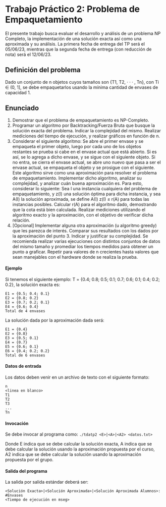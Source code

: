 # Trabajo Práctico 2: Problema de Empaquetamiento

El presente trabajo busca evaluar el desarrollo y análisis de un problema NP Completo, la implementación de una solución
exacta así como una aproximada y su análisis. La primera fecha de entrega del TP será el 05/06/23, mientras que la segunda
fecha de entrega (con reducción de nota) será el 12/06/23.

## Definición del problema
Dado un conjunto de n objetos cuyos tamaños son {T1, T2, · · · , Tn}, con Ti ∈ (0, 1], se debe empaquetarlos usando la mínima
cantidad de envases de capacidad 1.

## Enunciado

1. Demostrar que el problema de empaquetamiento es NP-Completo.
2. Programar un algoritmo por Backtracking/Fuerza Bruta que busque la solución exacta del problema. Indicar la
complejidad del mismo. Realizar mediciones del tiempo de ejecución, y realizar gráficos en función de n.
3. Considerar el siguiente algoritmo: Se abre el primer envase y se empaqueta el primer objeto, luego por cada uno de los
objetos restantes se prueba si cabe en el envase actual que está abierto. Si es así, se lo agrega a dicho envase, y se sigue
con el siguiente objeto. Si no entra, se cierra el envase actual, se abre uno nuevo que pasa a ser el envase actual, se
empaqueta el objeto y se prosigue con el siguiente.
Este algoritmo sirve como una aproximación para resolver el problema de empaquetamiento. Implementar dicho
algoritmo, analizar su complejidad, y analizar cuán buena aproximación es. Para esto, considerar lo siguiente: Sea I una
instancia cualquiera del problema de empaquetamiento, y z(I) una solución óptima para dicha instancia, y sea A(I) la
solución aproximada, se define A(I)
z(I) ≤ r(A) para todas las instancias posibles. Calcular r(A) para el algoritmo dado,
demostrando que la cota está bien calculada. Realizar mediciones utilizando el algoritmo exacto y la aproximación, con
el objetivo de verificar dicha relación.
4. [Opcional] Implementar alguna otra aproximación (u algoritmo greedy) que les parezca de interés. Comparar sus
resultados con los dados por la aproximación del punto 3. Indicar y justificar su complejidad.
Se recomienda realizar varias ejecuciones con distintos conjuntos de datos del mismo tamaño y promediar los tiempos medidos
para obtener un punto a graficar. Repetir para valores de n crecientes hasta valores que sean manejables con el hardware
donde se realiza la prueba.

#### Ejemplo

Si tenemos el siguiente ejemplo: T = {0.4; 0.8; 0.5; 0.1; 0.7; 0.6; 0.1; 0.4; 0.2; 0.2}, la solución exacta es:

```
E1 = {0.5; 0.4; 0.1}
E2 = {0.8; 0.2}
E3 = {0.7; 0.2; 0.1}
E4 = {0.6; 0.4}
Total de 4 envases
```

La solución dada por la aproximación dada será:

```
E1 = {0.4}
E2 = {0.8}
E3 = {0.5; 0.1}
E4 = {0.7}
E5 = {0.6; 0.1}
E6 = {0.4; 0.2; 0.2}
Total de 6 envases
```
#### Datos de entrada

Los datos deben venir en un archivo de texto con el siguiente formato:

```
n
<linea en blanco>
T1
T2
T3
...
Tn
```

#### Invocación

Se debe invocar al programa como: ```./tdatp2 <E>|<A>|<A2> <datos.txt>```

Donde E indica que se debe calcular la solución exacta, A indica que se debe calcular la solución usando la aproximación
propuesta por el curso, A2 indica que se debe calcular la solución usando la aproximación propuesta por el grupo.

#### Salida del programa

La salida por salida estándar deberá ser:

```
<Solución Exacta>|<Solución Aproximada>|<Solución Aproximada Alumnos>: #Envases
<Tiempo de ejecución en mseg>
```
